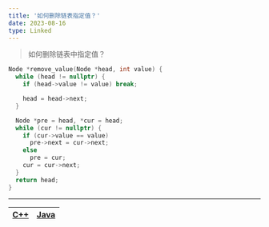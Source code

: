 ```yaml
---
title: '如何删除链表指定值？'
date: 2023-08-16
type: Linked
---
```


> 如何删除链表中指定值？

```cpp
Node *remove_value(Node *head, int value) {
  while (head != nullptr) {
    if (head->value != value) break;

    head = head->next;
  }

  Node *pre = head, *cur = head;
  while (cur != nullptr) {
    if (cur->value == value)
      pre->next = cur->next;
    else
      pre = cur;
    cur = cur->next;
  }
  return head;
}
```

<hr/>

| [C++](https://github.com/ZhengKe996/DS/blob/main/src/linked/linked.cpp) | [Java](https://github.com/ZhengKe996/DS/blob/main/src/linked/linked.java) |
| :---------------------------------------------------------------------: | :-----------------------------------------------------------------------: |
